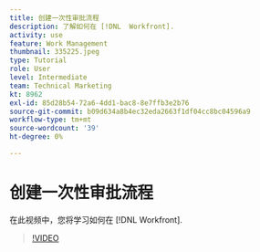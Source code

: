 ```yaml
---
title: 创建一次性审批流程
description: 了解如何在 [!DNL  Workfront].
activity: use
feature: Work Management
thumbnail: 335225.jpeg
type: Tutorial
role: User
level: Intermediate
team: Technical Marketing
kt: 8962
exl-id: 85d28b54-72a6-4dd1-bac8-8e7ffb3e2b76
source-git-commit: b09d634a8b4ec32eda2663f1df04cc8bc04596a9
workflow-type: tm+mt
source-wordcount: '39'
ht-degree: 0%

---
```


# 创建一次性审批流程

在此视频中，您将学习如何在 [!DNL  Workfront].

>[!VIDEO](https://video.tv.adobe.com/v/335225/?quality=12)

<!---
learn more URLS
Approval process overview
--->
